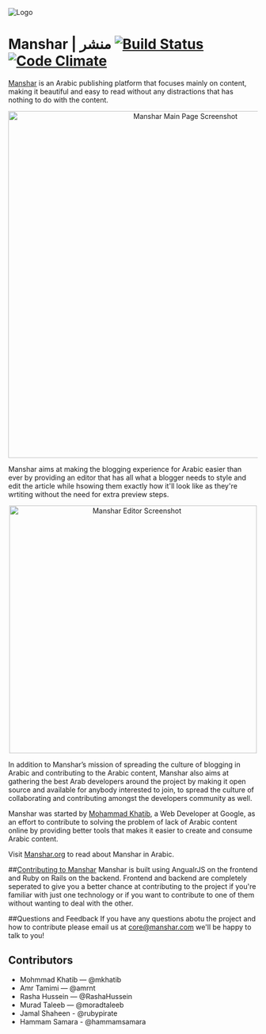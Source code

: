 ![Logo](https://1.gravatar.com/avatar/ac6571097189f411da44a14686696ae1?d=https%3A%2F%2Fidenticons.github.com%2F67518fc079ac975c749e84438c636930.png&r=x&s=100)

# Manshar | منشر [![Build Status](https://travis-ci.org/manshar/manshar.png?branch=master)](https://travis-ci.org/manshar/manshar) [![Code Climate](https://codeclimate.com/github/manshar/manshar.png)](https://codeclimate.com/github/manshar/manshar)

[Manshar](http://www.manshar.com/) is an Arabic publishing platform that focuses mainly on content, making it beautiful and easy to read without any distractions that has nothing to do with the content. 
<p align="center"><img src="http://storage.googleapis.com/public-assets/screenshots/Screen%20Shot%202014-11-23%20at%201.25.05%20PM.png" width="700px" alt="Manshar Main Page Screenshot"></p>

Manshar aims at making the blogging experience for Arabic easier than ever by providing an editor that has all what a blogger needs to style and edit the article while hsowing them exactly how it'll look like as they're wrtiting without the need for extra preview steps. 
<p align="center"><img src="http://storage.googleapis.com/public-assets/screenshots/Screen%20Shot%202014-11-23%20at%201.01.43%20PM.png" width="500px" alt="Manshar Editor Screenshot"></p>

In addition to Manshar’s mission of spreading the culture of blogging in Arabic and contributing to the Arabic content, Manshar also aims at gathering the best Arab developers around the project by making it open source and available for anybody interested to join, to spread the culture of collaborating and contributing amongst the developers community as well. 

Manshar was started by [Mohammad Khatib](https://plus.google.com/+MohammadKhatib/posts), a Web Developer at Google, as an effort to contribute to solving the problem of lack of Arabic content online by providing better tools that makes it easier to create and consume Arabic content. 

Visit [Manshar.org](http://www.manshar.org) to read about Manshar in Arabic.

##[Contributing to Manshar](https://github.com/manshar/manshar/blob/master/CONTRIBUTING.md)
Manshar is built using AngualrJS on the frontend and Ruby on Rails on the backend. Frontend and backend are completely seperated to give you a better chance at contributing to the project if you're familiar with just one technology or if you want to contribute to one of them without wanting to deal with the other. 

##Questions and Feedback
If you have any questions abotu the project and how to contribute please email us at core@manshar.com we'll be happy to talk to you!

## Contributors

  * Mohmmad Khatib — @mkhatib
  * Amr Tamimi — @amrnt
  * Rasha Hussein — @RashaHussein
  * Murad Taleeb  — @moradtaleeb
  * Jamal Shaheen - @rubypirate
  * Hammam Samara - @hammamsamara



  
